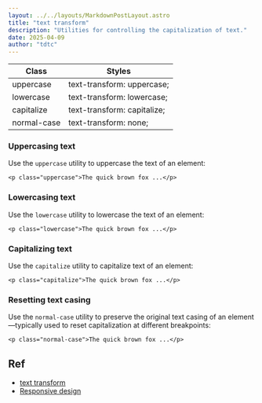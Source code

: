 ```yaml
---
layout: ../../layouts/MarkdownPostLayout.astro
title: "text transform"
description: "Utilities for controlling the capitalization of text."
date: 2025-04-09
author: "tdtc"
---
```

|Class|Styles|
|-|-|
|uppercase|text-transform: uppercase;|
|lowercase|text-transform: lowercase;|
|capitalize|text-transform: capitalize;|
|normal-case|text-transform: none;|


### Uppercasing text
Use the <code>uppercase</code> utility to uppercase the text of an element:
```
<p class="uppercase">The quick brown fox ...</p>
```

### Lowercasing text
Use the <code>lowercase</code> utility to lowercase the text of an element:
```
<p class="lowercase">The quick brown fox ...</p>
```

### Capitalizing text
Use the <code>capitalize</code> utility to capitalize text of an element:
```
<p class="capitalize">The quick brown fox ...</p>
```

### Resetting text casing
Use the <code>normal-case</code> utility to preserve the original 
text casing of an element—typically used to reset capitalization at different breakpoints:
```
<p class="normal-case">The quick brown fox ...</p>
```

## Ref
- [text transform](https://tailwindcss.com/docs/text-transform)
- [Responsive design](https://tailwindcss.com/docs/text-transform#responsive-design)
